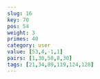 ```yaml
---
slug: 16
key: 70
pos: 54
weight: 3
primes: 40
category: user
value: [53,4,-1,1]
pairs: [1,30,50,8,30]
tags: [21,34,89,119,124,128]
---
```

